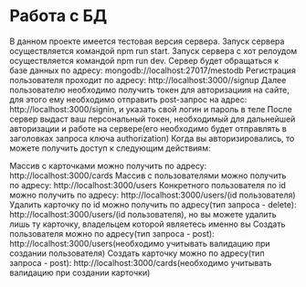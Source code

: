 ﻿# Работа с БД

В данном проекте имеется тестовая версия сервера.
Запуск сервера осуществляется командой npm run start.
Запуск сервера c хот релоудом осуществляется командой npm run dev.
Сервер будет обращаться к базе данных по адресу: mongodb://localhost:27017/mestodb
Регистрация пользователя проходит по адресу: http://localhost:3000//signup
Далее пользователю необходимо получить токен для авторизациия на сайте, для этого ему необходимо отправить post-запрос на адрес: http://localhost:3000/signin, и указать свой логин и пароль в теле 
После сервер выдаст ваш персональный токен, необходимый для дальнейшей авторизации и работе на сервере(его необходимо будет отправлять в заголовках запроса ключа authorization)
Когда вы авторизировались, то можете получить доступ к следующим действиям:

Массив с карточками можно получить по адресу: http://localhost:3000/cards
Массив с пользователями можно получить по адресу: http://localhost:3000/users
Конкретного пользователя по id можно получить по адресу: http://localhost:3000/users/(id пользователя)
Удалить карточку по id можно получить по адресу(тип запроса - delete): http://localhost:3000/users/(id пользователя), но вы можете удалить лишь ту карточку, владельцем которой являетесь именно вы
Создать пользователя можно по адресу(тип запроса - post): http://localhost:3000/users(необходимо учитывать валидацию при создании пользователя)
Создать карточку можно по адресу(тип запроса - post): http://localhost:3000/cards(необходимо учитывать валидацию при создании карточки)